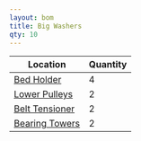 ```yaml
---
layout: bom
title: Big Washers
qty: 10
---
```


| Location                                                           | Quantity |
|--------------------------------------------------------------------|----------|
| [Bed Holder](/assets/guide/bed---holder.jpg)                       | 4        |
| [Lower Pulleys](/assets/guide/midplate---right---lower-pulley.jpg) | 2        |
| [Belt Tensioner](/assets/guide/rail---tensioner---posts.jpg)       | 2        |
| [Bearing Towers](/assets/guide/rail---bearing-towers.jpg)          | 2        |